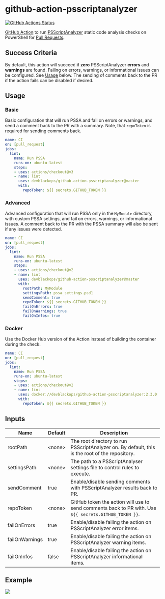 # github-action-psscriptanalyzer

[![GitHub Actions Status][github-actions-badge]][github-actions-build]

[GitHub Action](https://github.com/features/actions) to run [PSScriptAnalyzer](https://github.com/PowerShell/PSScriptAnalyzer) static code analysis checks on PowerShell for [Pull Requests](https://help.github.com/articles/about-pull-requests/).

## Success Criteria

By default, this action will succeed if **zero** PSScriptAnalyzer **errors** and **warnings** are found.
Failing on errors, warnings, or informational issues can be configured. See [Usage](#Usage) below.
The sending of comments back to the PR if the action fails can be disabled if desired.

## Usage

### Basic

Basic configuration that will run PSSA and fail on errors or warnings, and send a comment back to the PR with a summary.
Note, that `repoToken` is required for sending comments back.

```yaml
name: CI
on: [pull_request]
jobs:
  lint:
    name: Run PSSA
    runs-on: ubuntu-latest
    steps:
    - uses: actions/checkout@v3
    - name: lint
      uses: devblackops/github-action-psscriptanalyzer@master
      with:
        repoToken: ${{ secrets.GITHUB_TOKEN }}
```

### Advanced

Advanced configuration that will run PSSA only in the `MyModule` directory, with custom PSSA settings, and fail on errors, warnings, or informational issues.
A comment back to the PR with the PSSA summary will also be sent if any issues were detected.

```yaml
name: CI
on: [pull_request]
jobs:
  lint:
    name: Run PSSA
    runs-on: ubuntu-latest
    steps:
    - uses: actions/checkout@v2
    - name: lint
      uses: devblackops/github-action-psscriptanalyzer@master
      with:
        rootPath: MyModule
        settingsPath: pssa_settings.psd1
        sendComment: true
        repoToken: ${{ secrets.GITHUB_TOKEN }}
        failOnErrors: true
        failOnWarnings: true
        failOnInfos: true
```

### Docker

Use the Docker Hub version of the Action instead of building the container during the check.

```yaml
name: CI
on: [pull_request]
jobs:
  lint:
    name: Run PSSA
    runs-on: ubuntu-latest
    steps:
    - uses: actions/checkout@v2
    - name: lint
      uses: docker://devblackops/github-action-psscriptanalyzer:2.3.0
      with:
        repoToken: ${{ secrets.GITHUB_TOKEN }}
```

## Inputs

| Name | Default | Description |
|------|---------|-------------|
| rootPath       | \<none>  | The root directory to run PSScriptAnalyzer on. By default, this is the root of the repository.
| settingsPath   | \<none>  | The path to a PSScriptAnalyser settings file to control rules to execute.
| sendComment    | true  | Enable/disable sending comments with PSScriptAnalyzer results back to PR.
| repoToken      | \<none>  | GitHub token the action will use to send comments back to PR with. Use `${{ secrets.GITHUB_TOKEN }}`.
| failOnErrors   | true  | Enable/disable failing the action on PSScriptAnalyzer error items.
| failOnWarnings | true  | Enable/disable failing the action on PSScriptAnalyzer warning items.
| failOnInfos    | false | Enable/disable failing the action on PSScriptAnalyzer informational items.

## Example

![](media/example.png)

[github-actions-badge]: https://github.com/devblackops/github-action-psscriptanalyzer/workflows/CI/badge.svg
[github-actions-build]: https://github.com/devblackops/github-action-psscriptanalyzer/actions
